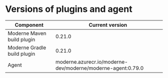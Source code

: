 # Versions of plugins and agent

| Component                   | Current version                                             |
| --------------------------- |-------------------------------------------------------------|
| Moderne Maven build plugin  | 0.21.0                                                      |
| Moderne Gradle build plugin | 0.21.0                                                      |
| Agent                       | moderne.azurecr.io/moderne-dev/moderne/moderne-agent:0.79.0 |
